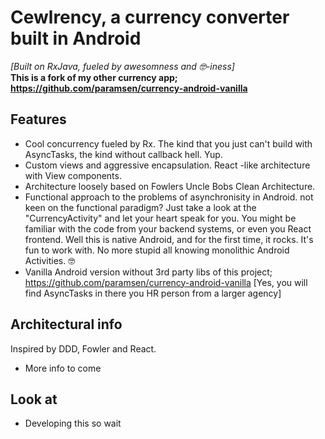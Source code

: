 # Cewlrency, a currency converter built in Android
_[Built on RxJava, fueled by awesomness and 🤓-iness]_  
__This is a fork of my other currency app; https://github.com/paramsen/currency-android-vanilla__
## Features
* Cool concurrency fueled by Rx. The kind that you just can't build with AsyncTasks, the kind without callback hell. Yup.
* Custom views and aggressive encapsulation. React -like architecture with View components.
* Architecture loosely based on Fowlers Uncle Bobs Clean Architecture.
* Functional approach to the problems of asynchronisity in Android. not keen on the functional paradigm? Just take a look at the "CurrencyActivity" and let your heart speak for you. You might be familiar with the code from your backend systems, or even you React frontend. Well this is native Android, and for the first time, it rocks. It's fun to work with. No more stupid all knowing monolithic Android Activities. 🤓
* Vanilla Android version without 3rd party libs of this project; https://github.com/paramsen/currency-android-vanilla [Yes, you will find AsyncTasks in there you HR person from a larger agency]

## Architectural info
Inspired by DDD, Fowler and React.
* More info to come
## Look at
* Developing this so wait
